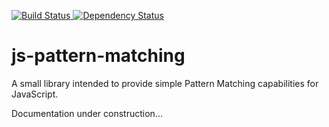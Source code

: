 [![Build Status](https://travis-ci.org/roli93/js-pattern-matching.svg?branch=master) ]( https://travis-ci.org/roli93/js-pattern-matching)
[![Dependency Status](https://david-dm.org/roli93/js-pattern-matching.svg)](https://david-dm.org/roli93/js-pattern-matching)

# js-pattern-matching
A small library intended to provide simple Pattern Matching capabilities for JavaScript.

Documentation under construction...
